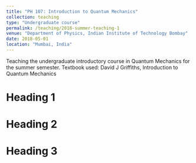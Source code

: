 ```yaml
---
title: "PH 107: Introduction to Quantum Mechanics"
collection: teaching
type: "Undergraduate course"
permalink: /teaching/2018-summer-teaching-1
venue: "Department of Physics, Indian Institute of Technology Bombay"
date: 2018-05-01
location: "Mumbai, India"
---
```


Teaching the undergraduate introductory course in Quantum Mechanics for the summer semester. Textbook used: David J Griffiths, Introduction to Quantum Mechanics 

Heading 1
======

Heading 2
======

Heading 3
======

